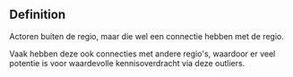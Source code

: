 ## Definition
Actoren buiten de regio, maar die wel een connectie hebben met de regio. 

Vaak hebben deze ook connecties met andere regio's, waardoor er veel potentie is voor waardevolle kennisoverdracht via deze outliers. 